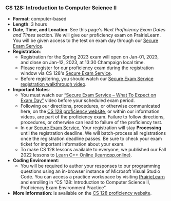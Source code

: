 <!---
Feel free to change this link if there is something more appropriate.
Do not change the anchor name.
-->

### <a name="CS128" class="anchor"></a>CS 128: Introduction to Computer Science II
* **Format**: computer-based
* **Length**: 3 hours
* **Date, Time, and Location**: See this page's *Next Proficiency Exam Dates and Times* section.  We will give our proficiency exam on PrairieLearn.  You will be given access to the test on exam day through our <a href="https://secure-exam.cs128.org/">Secure Exam Service</a>. 
* **Registration**: 
  * Registration for the Spring 2023 exam will open on Jan-01, 2023, and close on Jan-12, 2023, at 13:30 Champaign local time. 
  * Please register for our proficiency exam during the registration window via CS 128's <a href="https://secure-exam.cs128.org/">Secure Exam Service</a>.
  * Before registering, you should watch our <a href="https://www.youtube.com/watch?v=Xb4ZUE_0vec">Secure Exam Service registration walkthrough video</a>. 
* **Important Notes**: 
  * You must watch our <a href="https://www.youtube.com/watch?v=qtVbHg3k5Ks">“Secure Exam Service – What To Expect on Exam Day”</a> video before your scheduled exam period. 
  * Following our directions, procedures, or otherwise communicated here, on the [CS 128 proficiency website](https://proficiency.cs128.org/), or within our information videos, are part of the proficiency exam.  Failure to follow directions, procedures, or otherwise can lead to failure of the proficiency test.
  * In our <a href="https://secure-exam.cs128.org/">Secure Exam Service</a>, Your registration will stay <strong>Processing</strong> until the registration deadline. We will batch-process all registrations once the registration deadline passes. Be sure to check your exam ticket for important information about your exam.
  * To make CS 128 lessons available to everyone, we published our Fall 2022 lessons to [Learn C++ Online (learncpp.online)](https://learncpp.online/). 
* **Coding Environment**:
  * You will be required to author your responses to our programming questions using an in-browser instance of Microsoft Visual Studio Code.  You can access a practice workspace by visiting <a href="https://www.prairielearn.org/pl/enroll">PrairieLearn</a> and enrolling in “CS 128: Introduction to Computer Science II, Proficiency Exam Environment Practice”.
* **More Information**: is available on the [CS 128 proficiency website](https://proficiency.cs128.org/).

<!--

* **Format**: computer-based
<!---
* **Length**: 3 hours
<!---
* **Location**: Online, proctored via Zoom during the scheduled time windows
<!---
* **Date and Time**:
  * 7-10pm Tuesday August 17th
  * 8-11am Thursday August 19th
<!---
* **Zoom Links**:
  * [8 AM](https://illinois.zoom.us/j/83434657601?pwd=NzI2aWMybThlSWp2UW5YRm9iZlNQUT09)
  * [1 PM](https://illinois.zoom.us/j/83434657601?pwd=NzI2aWMybThlSWp2UW5YRm9iZlNQUT09)
<!---
* **More Information**: is available on the [CS 125 website](https://cs125.cs.illinois.edu/info/proficiency/).

-->
